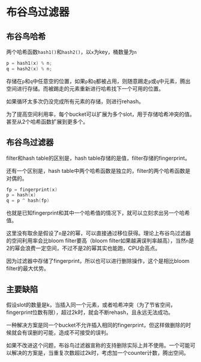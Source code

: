 # 布谷鸟过滤器

## 布谷鸟哈希

两个哈希函数`hash1()`和`hash2()`，以`x`为key，桶数量为`n`

```c
p = hash1(x) % n;
q = hash2(x) % n;
```

存储在`p`和`q`中任意空的位置，如果`p`和`q`都被占用，则随意踢走`p`或`q`中元素，腾出空间进行存储。而被踢走的元素重新进行哈希找下一个可用的位置。

如果循环太多次仍没完成所有元素的存储，则进行rehash。

为了提高空间利用率，每个bucket可以扩展为多个slot，用于存储哈希冲突的值。甚至从2个哈希函数扩展到更多个。

## 布谷鸟过滤器

filter和hash table的区别是，hash table存储的是值，filter存储的fingerprint。

还有一个区别是，hash table中两个哈希函数是独立的，filter的两个哈希函数是对偶的。

```c
fp = fingerprint(x)
p = hash(x)
q = p ^ hash(fp)
```

也就是已知fingerprint和其中一个哈希值的情况下，就可以立刻求出另一个哈希值。

这里没有取余是假设了`n`是2的幂，可以直接通过移位获得。理论上布谷鸟过滤器的空间利用率会比bloom filter要高（bloom filter如果越满误判率越高），当然`n`是2的幂会浪费一定空间，不过不是2的幂其实也能跑，CPU会高点。

因为过滤器中存储了fingerprint，所以也可以进行删除操作，这个是相比bloom filter的最大优势。

## 主要缺陷

假设slot的数量是k，当插入同一个元素，或者哈希冲突（为了节省空间，fingerprint位数有限），超过2k时，就会不断rehash，且永远无法成功。

一种解决方案是同一个bucket不允许插入相同的fingerprint，但这样做删除的时候就会有误删的可能，造成不可接受的误判。

如果不改进这个问题，布谷鸟过滤器宣称的支持删除实际上并不使用。一个可能可以解决的方案是，当重复次数超过2k时，考虑加一个counter计数，腾出空间。
